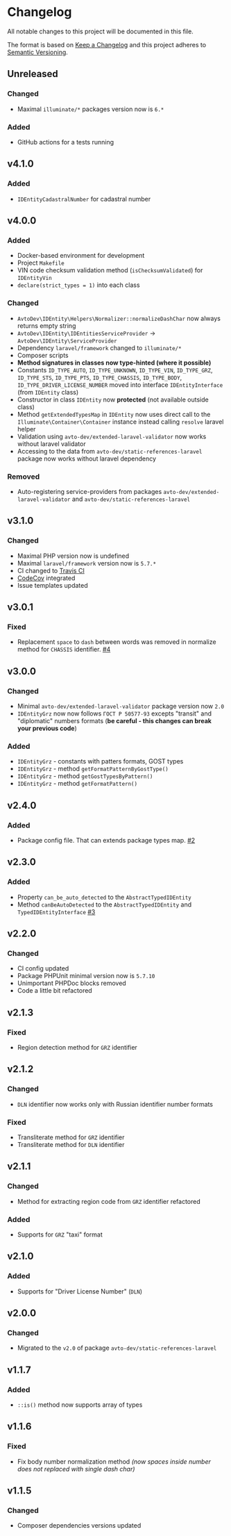 # Changelog

All notable changes to this project will be documented in this file.

The format is based on [Keep a Changelog][keepachangelog] and this project adheres to [Semantic Versioning][semver].

## Unreleased

### Changed

- Maximal `illuminate/*` packages version now is `6.*`

### Added

- GitHub actions for a tests running

## v4.1.0

### Added

- `IDEntityCadastralNumber` for cadastral number

## v4.0.0

### Added

- Docker-based environment for development
- Project `Makefile`
- VIN code checksum validation method (`isChecksumValidated`) for `IDEntityVin`
- `declare(strict_types = 1)` into each class

### Changed

- `AvtoDev\IDEntity\Helpers\Normalizer::normalizeDashChar` now always returns empty string
- `AvtoDev\IDEntity\IDEntitiesServiceProvider` &rarr; `AvtoDev\IDEntity\ServiceProvider`
- Dependency `laravel/framework` changed to `illuminate/*`
- Composer scripts
- **Method signatures in classes now type-hinted (where it possible)**
- Constants `ID_TYPE_AUTO`, `ID_TYPE_UNKNOWN`, `ID_TYPE_VIN`, `ID_TYPE_GRZ`, `ID_TYPE_STS`, `ID_TYPE_PTS`, `ID_TYPE_CHASSIS`, `ID_TYPE_BODY`, `ID_TYPE_DRIVER_LICENSE_NUMBER` moved into interface `IDEntityInterface` (from `IDEntity` class)
- Constructor in class `IDEntity` now **protected** (not available outside class)
- Method `getExtendedTypesMap` in `IDEntity` now uses direct call to the `Illuminate\Container\Container` instance instead calling `resolve` laravel helper
- Validation using `avto-dev/extended-laravel-validator` now works without laravel validator
- Accessing to the data from `avto-dev/static-references-laravel` package now works without laravel dependency

### Removed

- Auto-registering service-providers from packages `avto-dev/extended-laravel-validator` and `avto-dev/static-references-laravel`

## v3.1.0

### Changed

- Maximal PHP version now is undefined
- Maximal `laravel/framework` version now is `5.7.*`
- CI changed to [Travis CI][travis]
- [CodeCov][codecov] integrated
- Issue templates updated

[travis]:https://travis-ci.org/
[codecov]:https://codecov.io/

## v3.0.1

### Fixed

- Replacement `space` to `dash` between words was removed in normalize method for `CHASSIS` identifier. [#4]

## v3.0.0

### Changed

- Minimal `avto-dev/extended-laravel-validator` package version now `2.0`
- `IDEntityGrz` now now follows `ГОСТ Р 50577-93` excepts "transit" and "diplomatic" numbers formats (**be careful - this changes can break your previous code**)

### Added

- `IDEntityGrz` - constants with patters formats, GOST types
- `IDEntityGrz` - method `getFormatPatternByGostType()`
- `IDEntityGrz` - method `getGostTypesByPattern()`
- `IDEntityGrz` - method `getFormatPattern()`

## v2.4.0

### Added

- Package config file. That can extends package types map. [#2]

## v2.3.0

### Added

- Property `can_be_auto_detected` to the `AbstractTypedIDEntity`
- Method `canBeAutoDetected` to the `AbstractTypedIDEntity` and `TypedIDEntityInterface` [#3]

## v2.2.0

### Changed

- CI config updated
- Package PHPUnit minimal version now is `5.7.10`
- Unimportant PHPDoc blocks removed
- Code a little bit refactored

## v2.1.3

### Fixed

- Region detection method for `GRZ` identifier

## v2.1.2

### Changed

- `DLN` identifier now works only with Russian identifier number formats

### Fixed

- Transliterate method for `GRZ` identifier
- Transliterate method for `DLN` identifier

## v2.1.1

### Changed

- Method for extracting region code from `GRZ` identifier refactored

### Added

- Supports for `GRZ` "taxi" format

## v2.1.0

### Added

- Supports for "Driver License Number" (`DLN`)

## v2.0.0

### Changed

- Migrated to the `v2.0` of package `avto-dev/static-references-laravel`

## v1.1.7

### Added

- `::is()` method now supports array of types

## v1.1.6

### Fixed

- Fix body number normalization method *(now spaces inside number does not replaced with single dash char)*

## v1.1.5

### Changed

- Composer dependencies versions updated

[#2]:https://github.com/avto-dev/identity-laravel/issues/2
[#3]:https://github.com/avto-dev/identity-laravel/issues/3
[#4]:https://github.com/avto-dev/identity-laravel/issues/4

[keepachangelog]:https://keepachangelog.com/en/1.0.0/
[semver]:https://semver.org/spec/v2.0.0.html
